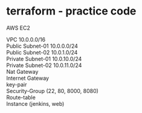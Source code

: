 # terraform - practice code
AWS EC2

VPC 10.0.0.0/16 \
Public Subnet-01 10.0.0.0/24 \
Public Subnet-02 10.0.1.0/24 \
Private Subnet-01 10.0.10.0/24 \
Private Subnet-02 10.0.11.0/24 \
Nat Gateway \
Internet Gateway \
key-pair \
Security-Group (22, 80, 8000, 8080) \
Route-table \
Instance (jenkins, web)
